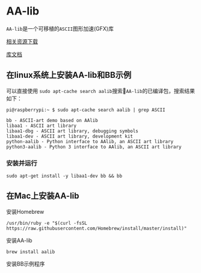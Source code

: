 # AA-lib

`AA-lib`是一个可移植的`ASCII`图形加速(GFX)库

[相关资源下载](./download/download.md)

[库文档](./documents/toc.md)

## 在linux系统上安装AA-lib和BB示例

可以直接使用 `sudo apt-cache search aalib`搜索`AA-lib`的已编译包，搜索结果如下：


`pi@raspberrypi:~ $ sudo apt-cache search aalib | grep ASCII`

```
bb - ASCII-art demo based on AAlib
libaa1 - ASCII art library
libaa1-dbg - ASCII art library, debugging symbols
libaa1-dev - ASCII art library, development kit
python-aalib - Python interface to AAlib, an ASCII art library
python3-aalib - Python 3 interface to AAlib, an ASCII art library
```

### 安装并运行

`sudo apt-get install -y libaa1-dev bb && bb`

## 在Mac上安装AA-lib

安装Homebrew

`/usr/bin/ruby -e "$(curl -fsSL https://raw.githubusercontent.com/Homebrew/install/master/install)"`

安装AA-lib

`brew install aalib`

安装BB示例程序



